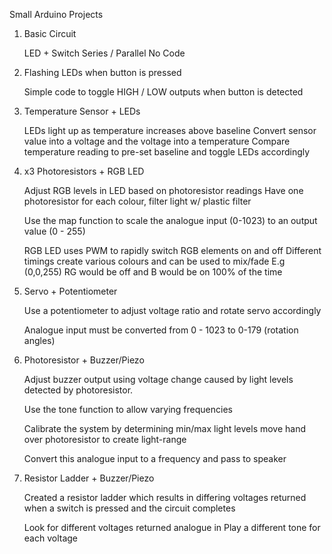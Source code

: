 Small Arduino Projects 


1) Basic Circuit 

	LED + Switch
	Series / Parallel
	No Code

2) Flashing LEDs when button is pressed

	Simple code to toggle HIGH / LOW outputs when button is detected


3) Temperature Sensor + LEDs

	LEDs light up as temperature increases above baseline
	Convert sensor value into a voltage and the voltage into a temperature
	Compare temperature reading to pre-set baseline and toggle LEDs accordingly


4) x3 Photoresistors + RGB LED

	Adjust RGB levels in LED based on photoresistor readings
	Have one photoresistor for each colour, filter light w/ plastic filter
	
	Use the map function to scale the analogue input (0-1023) to an output value 	     (0 - 255) 

	RGB LED uses PWM to rapidly switch RGB elements on and off
	Different timings create various colours and can be used to mix/fade
	E.g (0,0,255) RG would be off and B would be on 100% of the time	


5) Servo + Potentiometer

	Use a potentiometer to adjust voltage ratio  and rotate servo accordingly

	Analogue input must be converted from 0 - 1023 to 0-179 (rotation angles)


6) Photoresistor + Buzzer/Piezo

	Adjust buzzer output using voltage change caused by light levels detected by photoresistor.

	Use the tone function to allow varying frequencies

	Calibrate the system by determining min/max light levels
	move hand over photoresistor to create light-range

	Convert this analogue input to a frequency and pass to speaker

7) Resistor Ladder + Buzzer/Piezo

	Created a resistor ladder which results in differing voltages
	returned when a switch is pressed and the circuit completes

	Look for different voltages returned analogue in
	Play a different tone for each voltage

